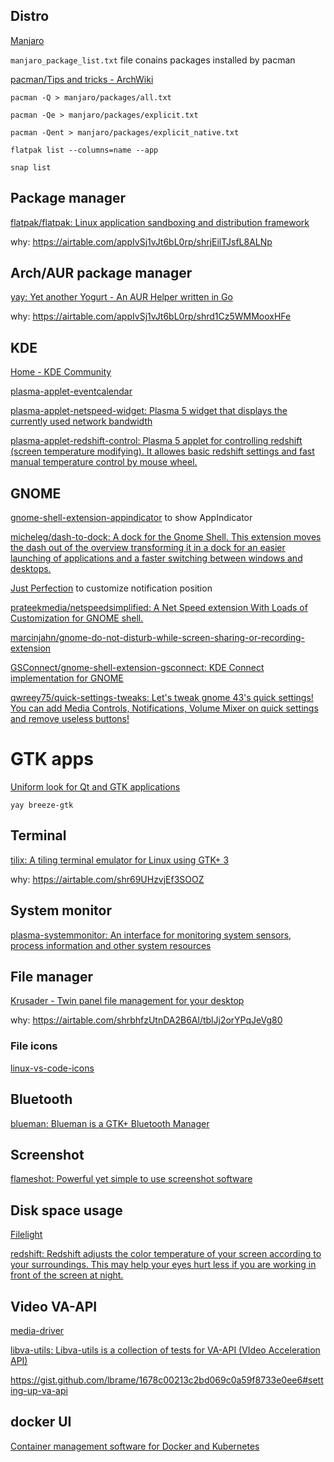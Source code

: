 ## Distro 

[Manjaro](https://manjaro.org/)

`manjaro_package_list.txt` file conains packages installed by pacman


[pacman/Tips and tricks - ArchWiki](https://wiki.archlinux.org/title/pacman/Tips_and_tricks)


```shell
pacman -Q > manjaro/packages/all.txt 
```

```shell
pacman -Qe > manjaro/packages/explicit.txt
```

```shell
pacman -Qent > manjaro/packages/explicit_native.txt 
```


```shell
flatpak list --columns=name --app
```

```shell
snap list
```


## Package manager

[flatpak/flatpak: Linux application sandboxing and distribution framework](https://github.com/flatpak/flatpak)

why: https://airtable.com/appIvSj1vJt6bL0rp/shrjEilTJsfL8ALNp

## Arch/AUR package manager

[yay: Yet another Yogurt - An AUR Helper written in Go](https://github.com/Jguer/yay)

why: https://airtable.com/appIvSj1vJt6bL0rp/shrd1Cz5WMMooxHFe

## KDE

[Home - KDE Community](https://kde.org/)

[plasma-applet-eventcalendar](https://github.com/Zren/plasma-applet-eventcalendar)

[plasma-applet-netspeed-widget: Plasma 5 widget that displays the currently used network bandwidth](https://github.com/dfaust/plasma-applet-netspeed-widget)

[plasma-applet-redshift-control: Plasma 5 applet for controlling redshift (screen temperature modifying). It allowes basic redshift settings and fast manual temperature control by mouse wheel.](https://github.com/kotelnik/plasma-applet-redshift-control)

## GNOME

[gnome-shell-extension-appindicator](https://github.com/ubuntu/gnome-shell-extension-appindicator) to show AppIndicator

[micheleg/dash-to-dock: A dock for the Gnome Shell. This extension moves the dash out of the overview transforming it in a dock for an easier launching of applications and a faster switching between windows and desktops.](https://github.com/micheleg/dash-to-dock)

[Just Perfection](https://gitlab.gnome.org/jrahmatzadeh/just-perfection) to customize notification position

[prateekmedia/netspeedsimplified: A Net Speed extension With Loads of Customization for GNOME shell.](https://github.com/prateekmedia/netspeedsimplified)

[marcinjahn/gnome-do-not-disturb-while-screen-sharing-or-recording-extension](https://github.com/marcinjahn/gnome-do-not-disturb-while-screen-sharing-or-recording-extension)

[GSConnect/gnome-shell-extension-gsconnect: KDE Connect implementation for GNOME](https://github.com/GSConnect/gnome-shell-extension-gsconnect)

[qwreey75/quick-settings-tweaks: Let's tweak gnome 43's quick settings! You can add Media Controls, Notifications, Volume Mixer on quick settings and remove useless buttons!](https://github.com/qwreey75/quick-settings-tweaks)

# GTK apps

[Uniform look for Qt and GTK applications](https://wiki.archlinux.org/title/Uniform_look_for_Qt_and_GTK_applications)

```shell
yay breeze-gtk
```

## Terminal

[tilix: A tiling terminal emulator for Linux using GTK+ 3](https://github.com/gnunn1/tilix)

why: https://airtable.com/shr69UHzvjEf3SOOZ


## System monitor

[plasma-systemmonitor: An interface for monitoring system sensors, process information and other system resources](https://github.com/KDE/plasma-systemmonitor)

## File manager

[Krusader - Twin panel file management for your desktop](https://krusader.org/)

why: https://airtable.com/shrbhfzUtnDA2B6Al/tblJj2orYPqJeVg80

### File icons

[linux-vs-code-icons](https://github.com/andriyor/linux-vs-code-icons)

## Bluetooth

[blueman: Blueman is a GTK+ Bluetooth Manager](https://github.com/blueman-project/blueman)

## Screenshot

[flameshot: Powerful yet simple to use screenshot software](https://github.com/flameshot-org/flameshot)

## Disk space usage

[Filelight](https://invent.kde.org/utilities/filelight)


[redshift: Redshift adjusts the color temperature of your screen according to your surroundings. This may help your eyes hurt less if you are working in front of the screen at night.](https://github.com/jonls/redshift)


## Video  VA-API

[media-driver](https://github.com/intel/media-driver)

[libva-utils: Libva-utils is a collection of tests for VA-API (VIdeo Acceleration API)](https://github.com/intel/libva-utils)

https://gist.github.com/lbrame/1678c00213c2bd069c0a59f8733e0ee6#setting-up-va-api

## docker UI

[Container management software for Docker and Kubernetes](https://www.portainer.io/)
